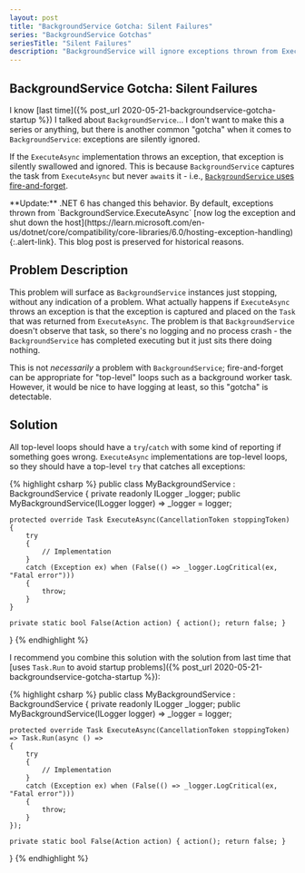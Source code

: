```yaml
---
layout: post
title: "BackgroundService Gotcha: Silent Failures"
series: "BackgroundService Gotchas"
seriesTitle: "Silent Failures"
description: "BackgroundService will ignore exceptions thrown from ExecuteAsync."
---
```


## BackgroundService Gotcha: Silent Failures

I know [last time]({% post_url 2020-05-21-backgroundservice-gotcha-startup %}) I talked about `BackgroundService`... I don't want to make this a series or anything, but there is another common "gotcha" when it comes to `BackgroundService`: exceptions are silently ignored.

If the `ExecuteAsync` implementation throws an exception, that exception is silently swallowed and ignored. This is because `BackgroundService` captures the task from `ExecuteAsync` but never `await`s it - i.e., [`BackgroundService` uses fire-and-forget](https://github.com/dotnet/runtime/blob/e3ffd343ad5bd3a999cb9515f59e6e7a777b2c34/src/libraries/Microsoft.Extensions.Hosting.Abstractions/src/BackgroundService.cs).

<div class="alert alert-info" markdown="1">
**Update:** .NET 6 has changed this behavior. By default, exceptions thrown from `BackgroundService.ExecuteAsync` [now log the exception and shut down the host](https://learn.microsoft.com/en-us/dotnet/core/compatibility/core-libraries/6.0/hosting-exception-handling){:.alert-link}. This blog post is preserved for historical reasons.
</div>

## Problem Description

This problem will surface as `BackgroundService` instances just stopping, without any indication of a problem. What actually happens if `ExecuteAsync` throws an exception is that the exception is captured and placed on the `Task` that was returned from `ExecuteAsync`. The problem is that `BackgroundService` doesn't observe that task, so there's no logging and no process crash - the `BackgroundService` has completed executing but it just sits there doing nothing.

This is not *necessarily* a problem with `BackgroundService`; fire-and-forget can be appropriate for "top-level" loops such as a background worker task. However, it would be nice to have logging at least, so this "gotcha" is detectable.

## Solution

All top-level loops should have a `try`/`catch` with some kind of reporting if something goes wrong. `ExecuteAsync` implementations are top-level loops, so they should have a top-level `try` that catches all exceptions:

{% highlight csharp %}
public class MyBackgroundService : BackgroundService
{
    private readonly ILogger<MyBackgroundService> _logger;
    public MyBackgroundService(ILogger<MyBackgroundService> logger) => _logger = logger;

    protected override Task ExecuteAsync(CancellationToken stoppingToken)
    {
        try
        {
            // Implementation
        }
        catch (Exception ex) when (False(() => _logger.LogCritical(ex, "Fatal error")))
        {
            throw;
        }
    }

    private static bool False(Action action) { action(); return false; }
}
{% endhighlight %}

I recommend you combine this solution with the solution from last time that [uses `Task.Run` to avoid startup problems]({% post_url 2020-05-21-backgroundservice-gotcha-startup %}):

{% highlight csharp %}
public class MyBackgroundService : BackgroundService
{
    private readonly ILogger<MyBackgroundService> _logger;
    public MyBackgroundService(ILogger<MyBackgroundService> logger) => _logger = logger;

    protected override Task ExecuteAsync(CancellationToken stoppingToken) => Task.Run(async () =>
    {
        try
        {
            // Implementation
        }
        catch (Exception ex) when (False(() => _logger.LogCritical(ex, "Fatal error")))
        {
            throw;
        }
    });

    private static bool False(Action action) { action(); return false; }
}
{% endhighlight %}
